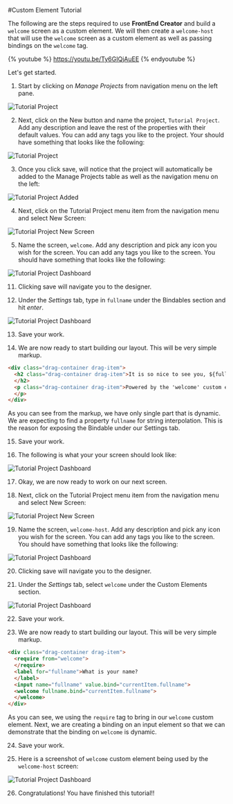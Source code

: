 #Custom Element Tutorial

The following are the steps required to use **FrontEnd Creator** and build a `welcome` screen as a custom element. We will then create a `welcome-host` that will use the `welcome` screen as a custom element as well as passing bindings on the `welcome` tag.

{% youtube %}
  https://youtu.be/Ty6GIQjAuEE
{% endyoutube %}

Let's get started.

1) Start by clicking on *Manage Projects* from navigation menu on the left pane.

![Tutorial Project](../assets/images/tutorials/tutorial-manage-projects.png)

2) Next, click on the New button and name the project, `Tutorial Project`. Add any description and leave the rest of the properties with their default values. You can add any tags you like to the project. Your should have something that looks like the following:

![Tutorial Project](../assets/images/tutorials/tutorial-project.png)

3) Once you click save, will notice that the project will automatically be added to the Manage Projects table as well as the navigation menu on the left:

![Tutorial Project Added](../assets/images/tutorials/tutorial-project-added.png)

4) Next, click on the Tutorial Project menu item from the navigation menu and select New Screen:

![Tutorial Project New Screen](../assets/images/tutorials/tutorial-project-new-screen.png)

5) Name the screen, `welcome`. Add any description and pick any icon you wish for the screen. You can add any tags you like to the screen. You should have something that looks like the following:

![Tutorial Project Dashboard](../assets/images/tutorials/tutorial-welcome-properties.png)

11) Clicking save will navigate you to the designer.

12) Under the *Settings* tab, type in `fullname` under the Bindables section and hit *enter*.

![Tutorial Project Dashboard](../assets/images/tutorials/tutorial-welcome-settings.png)

13) Save your work.

14) We are now ready to start building our layout. This will be very simple markup.

```html
<div class="drag-container drag-item">  
  <h2 class="drag-container drag-item">It is so nice to see you, ${fullname}  
  </h2>  
  <p class="drag-container drag-item">Powered by the 'welcome' custom element!  
  </p>
</div>
```

As you can see from the markup, we have only single part that is dynamic. We are expecting to find a property `fullname` for string interpolation. This is the reason for exposing the Bindable under our Settings tab.

15) Save your work.

16) The following is what your your screen should look like:

![Tutorial Project Dashboard](../assets/images/tutorials/tutorial-welcome-designer.png)

17) Okay, we are now ready to work on our next screen.

18) Next, click on the Tutorial Project menu item from the navigation menu and select New Screen:

![Tutorial Project New Screen](../assets/images/tutorials/tutorial-project-new-screen.png)

19) Name the screen, `welcome-host`. Add any description and pick any icon you wish for the screen. You can add any tags you like to the screen. You should have something that looks like the following:

![Tutorial Project Dashboard](../assets/images/tutorials/tutorial-welcome-host-properties.png)

20) Clicking save will navigate you to the designer.

21) Under the *Settings* tab, select `welcome` under the Custom Elements section.

![Tutorial Project Dashboard](../assets/images/tutorials/tutorial-welcome-host-setting.png)

22) Save your work.

23) We are now ready to start building our layout. This will be very simple markup.

```html
<div class="drag-container drag-item">  
  <require from="welcome">  
  </require>  
  <label for="fullname">What is your name?  
  </label>  
  <input name="fullname" value.bind="currentItem.fullname">  
  <welcome fullname.bind="currentItem.fullname">  
  </welcome>
</div>
```
As you can see, we using the `require` tag to bring in our `welcome` custom element. Next, we are creating a binding on an input element so that we can demonstrate that the binding on `welcome` is dynamic.

24) Save your work.

25) Here is a screenshot of `welcome` custom element being used by the `welcome-host` screen:

![Tutorial Project Dashboard](../assets/images/tutorials/tutorial-welcome-host-preview.png)

26) Congratulations! You have finished this tutorial!!
